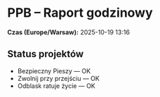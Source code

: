 # PPB – Raport godzinowy
**Czas (Europe/Warsaw):** 2025-10-19 13:16

## Status projektów
- Bezpieczny Pieszy — OK
- Zwolnij przy przejściu — OK
- Odblask ratuje życie — OK

